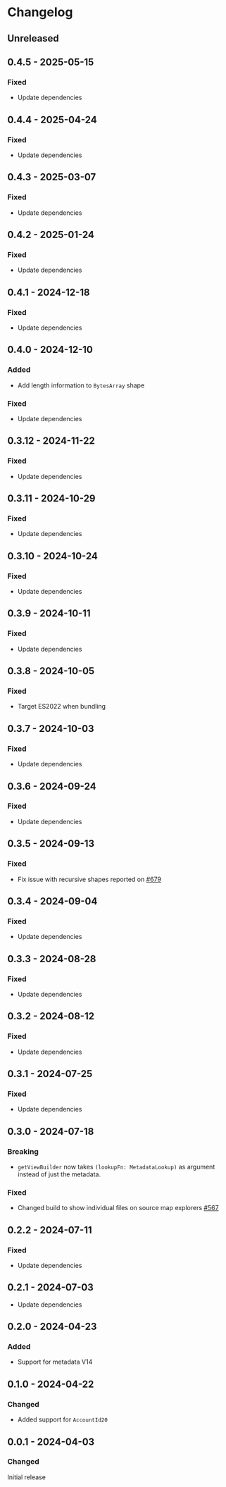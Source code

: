 # Changelog

## Unreleased

## 0.4.5 - 2025-05-15

### Fixed

- Update dependencies

## 0.4.4 - 2025-04-24

### Fixed

- Update dependencies

## 0.4.3 - 2025-03-07

### Fixed

- Update dependencies

## 0.4.2 - 2025-01-24

### Fixed

- Update dependencies

## 0.4.1 - 2024-12-18

### Fixed

- Update dependencies

## 0.4.0 - 2024-12-10

### Added

- Add length information to `BytesArray` shape

### Fixed

- Update dependencies

## 0.3.12 - 2024-11-22

### Fixed

- Update dependencies

## 0.3.11 - 2024-10-29

### Fixed

- Update dependencies

## 0.3.10 - 2024-10-24

### Fixed

- Update dependencies

## 0.3.9 - 2024-10-11

### Fixed

- Update dependencies

## 0.3.8 - 2024-10-05

### Fixed

- Target ES2022 when bundling

## 0.3.7 - 2024-10-03

### Fixed

- Update dependencies

## 0.3.6 - 2024-09-24

### Fixed

- Update dependencies

## 0.3.5 - 2024-09-13

### Fixed

- Fix issue with recursive shapes reported on [#679](https://github.com/polkadot-api/polkadot-api/issues/679)

## 0.3.4 - 2024-09-04

### Fixed

- Update dependencies

## 0.3.3 - 2024-08-28

### Fixed

- Update dependencies

## 0.3.2 - 2024-08-12

### Fixed

- Update dependencies

## 0.3.1 - 2024-07-25

### Fixed

- Update dependencies

## 0.3.0 - 2024-07-18

### Breaking

- `getViewBuilder` now takes `(lookupFn: MetadataLookup)` as argument instead of just the metadata.

### Fixed

- Changed build to show individual files on source map explorers [#567](https://github.com/polkadot-api/polkadot-api/pull/567)

## 0.2.2 - 2024-07-11

### Fixed

- Update dependencies

## 0.2.1 - 2024-07-03

- Update dependencies

## 0.2.0 - 2024-04-23

### Added

- Support for metadata V14

## 0.1.0 - 2024-04-22

### Changed

- Added support for `AccountId20`

## 0.0.1 - 2024-04-03

### Changed

Initial release
